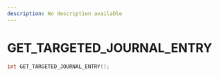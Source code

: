 ```yaml
---
description: No description available 
---
```


# GET_TARGETED_JOURNAL_ENTRY

```cpp
int GET_TARGETED_JOURNAL_ENTRY();
```